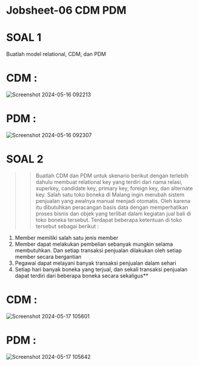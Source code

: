 # Jobsheet-06 CDM PDM

# SOAL 1
 Buatlah model relational, CDM, dan PDM 
 
# CDM :
![Screenshot 2024-05-16 092213](https://github.com/Fanzirfan27/Learn_MyPHP-Admin/assets/160199038/785087d2-06b8-4f46-88fc-f97aaed039cb)
# PDM :
![Screenshot 2024-05-16 092307](https://github.com/Fanzirfan27/Learn_MyPHP-Admin/assets/160199038/faf63e92-a395-4648-a85f-313a46825784)

# SOAL 2
>> Buatlah CDM dan PDM untuk skenario berikut dengan terlebih dahulu membuat relational key yang terdiri dari nama relasi, superkey, candidate key, primary key, foreign key, dan alternate key.
Salah satu toko boneka di Malang ingin merubah sistem penjualan yang awalnya manual menjadi otomatis. Oleh karena itu dibutuhkan peracangan basis data dengan memperhatikan proses bisnis dan objek yang terlibat dalam kegiatan jual bali di toko boneka tersebut. Terdapat beberapa
ketentuan di toko tersebut sebagai berikut :<br>
1. Member memiliki salah satu jenis member<br>
2. Member dapat melakukan pembelian sebanyak mungkin selama membutuhkan. Dan setiap transaksi penjualan dilakukan oleh setiap member secara bergantian<br>
3. Pegawai dapat melayani banyak transaksi penjualan dalam sehari<br>
4. Setiap hari banyak boneka yang terjual, dan sekali transaksi penjualan dapat terdiri dari beberapa boneka secara sekaligus**


# CDM :
![Screenshot 2024-05-17 105601](https://github.com/Fanzirfan27/Learn_MyPHP-Admin/assets/160199038/a11fdde5-d4a0-409e-afdf-d8367a777cdf)
# PDM :
![Screenshot 2024-05-17 105642](https://github.com/Fanzirfan27/Learn_MyPHP-Admin/assets/160199038/3f240399-e2fa-41e3-9d6d-bf933f73e20f)
